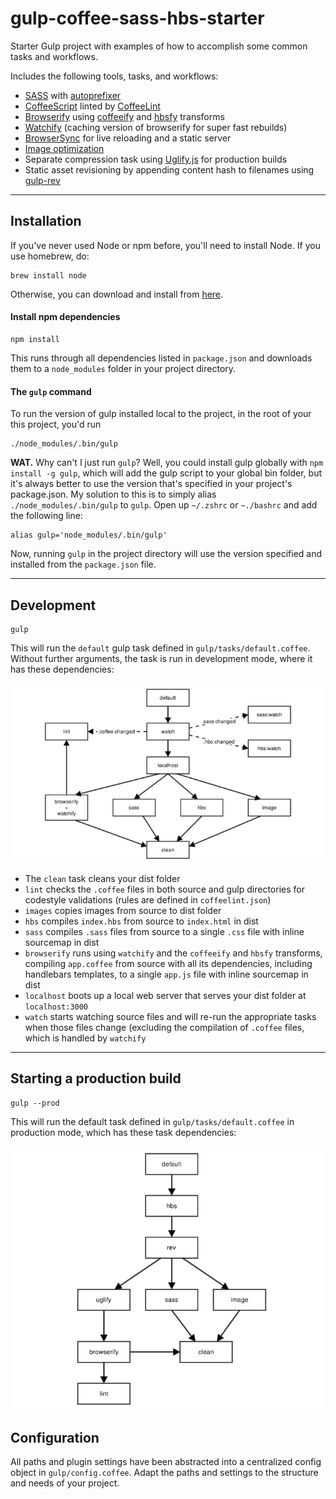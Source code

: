 gulp-coffee-sass-hbs-starter
============================

Starter Gulp project with examples of how to accomplish some common tasks and workflows.

Includes the following tools, tasks, and workflows:

- [SASS](http://sass-lang.com/) with [autoprefixer](https://github.com/sindresorhus/gulp-autoprefixer)
- [CoffeeScript](http://coffeescript.org/) linted by [CoffeeLint](https://github.com/janraasch/gulp-coffeelint)
- [Browserify](http://browserify.org/) using [coffeeify](https://github.com/jnordberg/coffeeify) and [hbsfy](https://github.com/epeli/node-hbsfy) transforms
- [Watchify](https://github.com/substack/watchify) (caching version of browserify for super fast rebuilds)
- [BrowserSync](http://browsersync.io) for live reloading and a static server
- [Image optimization](https://www.npmjs.com/package/gulp-imagemin)
- Separate compression task using [Uglify.js](https://github.com/terinjokes/gulp-uglify) for production builds
- Static asset revisioning by appending content hash to filenames using [gulp-rev](https://github.com/sindresorhus/gulp-rev)

- - -

## Installation

If you've never used Node or npm before, you'll need to install Node.
If you use homebrew, do:

```
brew install node
```

Otherwise, you can download and install from [here](http://nodejs.org/download/).

#### Install npm dependencies
```
npm install
```

This runs through all dependencies listed in `package.json` and downloads them to a `node_modules` folder in your project directory.

#### The `gulp` command
To run the version of gulp installed local to the project, in the root of your this project, you'd run

```
./node_modules/.bin/gulp
```

**WAT.** Why can't I just run `gulp`? Well, you could install gulp globally with `npm install -g gulp`, which will add the gulp script to your global bin folder, but it's always better to use the version that's specified in your project's package.json.  My solution to this is to simply alias `./node_modules/.bin/gulp` to `gulp`. Open up `~/.zshrc` or `~./bashrc` and add the following line:

```
alias gulp='node_modules/.bin/gulp'
```
Now, running `gulp` in the project directory will use the version specified and installed from the `package.json` file.

- - -

## Development

```shell
gulp
```

This will run the `default` gulp task defined in `gulp/tasks/default.coffee`.
Without further arguments, the task is run in development mode, where it has these dependencies:

![task dependencies dev](dev.png)

- The `clean` task cleans your dist folder
- `lint` checks the `.coffee` files in both source and gulp directories for codestyle validations (rules are defined in `coffeelint.json`)
- `images` copies images from source to dist folder
- `hbs` compiles `index.hbs` from source to `index.html` in dist
- `sass` compiles `.sass` files from source to a single `.css` file with inline sourcemap in dist
- `browserify` runs using `watchify` and the `coffeeify` and `hbsfy` transforms, compiling `app.coffee` from source with all its dependencies, including handlebars templates, to a single `app.js` file with inline sourcemap in dist
- `localhost` boots up a local web server that serves your dist folder at `localhost:3000`
- `watch` starts watching source files and will re-run the appropriate tasks when those files change (excluding the compilation of `.coffee` files, which is handled by `watchify`

- - -

## Starting a production build

```shell
gulp --prod
```

This will run the default task defined in `gulp/tasks/default.coffee` in production mode, which has these task dependencies:

![task dependencies prod](prod.png)

## Configuration
All paths and plugin settings have been abstracted into a centralized config object in `gulp/config.coffee`. Adapt the paths and settings to the structure and needs of your project.
